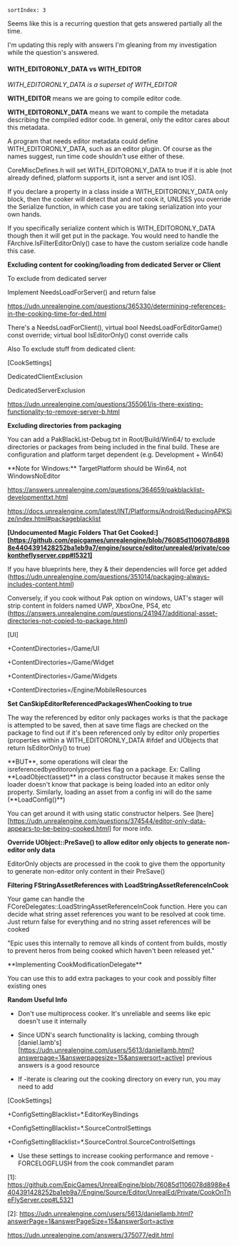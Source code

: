     sortIndex: 3

Seems like this is a recurring question that gets answered partially all the time.

I'm updating this reply with answers I'm gleaning from my investigation while the question's answered.

#### WITH_EDITORONLY_DATA vs WITH_EDITOR

*WITH_EDITORONLY_DATA is a superset of WITH_EDITOR*

**WITH_EDITOR** means we are going to compile editor code.

**WITH_EDITORONLY_DATA** means we want to compile the metadata describing the compiled editor code. In general, only the editor cares about this metadata.

A program that needs editor metadata could define WITH_EDITORONLY_DATA, such as an editor plugin. Of course as the names suggest, run time code shouldn't use either of these.

CoreMiscDefines.h will set WITH_EDITORONLY_DATA to true if it is able (not already defined, platform supports it, isnt a server and isnt IOS).

If you declare a property in a class inside a WITH_EDITORONLY_DATA only block, then the cooker will detect that and not cook it, UNLESS you override the Serialize function, in which case you are taking serialization into your own hands.

If you specifically serialize content which is WITH_EDITORONLY_DATA though then it will get put in the package. You would need to handle the FArchive.IsFilterEditorOnly() case to have the custom serialize code handle this case.

**Excluding content for cooking/loading from dedicated Server or Client**

To exclude from dedicated server

Implement NeedsLoadForServer() and return false

<https://udn.unrealengine.com/questions/365330/determining-references-in-the-cooking-time-for-ded.html>

There's a NeedsLoadForClient(), virtual bool NeedsLoadForEditorGame() const override; virtual bool IsEditorOnly() const override calls

Also To exclude stuff from dedicated client:

\[CookSettings]

DedicatedClientExclusion

DedicatedServerExclusion

<https://udn.unrealengine.com/questions/355061/is-there-existing-functionality-to-remove-server-b.html>

**Excluding directories from packaging**

You can add a PakBlackList-Debug.txt in Root/Build/Win64/ to exclude directories or packages from being included in the final build. These are configuration and platform target dependent (e.g. Development + Win64)

\*\*Note for Windows:\*\* TargetPlatform should be Win64, not WindowsNoEditor

<https://answers.unrealengine.com/questions/364659/pakblacklist-developmenttxt.html>

<https://docs.unrealengine.com/latest/INT/Platforms/Android/ReducingAPKSize/index.html#packageblacklist>

**[Undocumented Magic Folders That Get Cooked:][https://github.com/epicgames/unrealengine/blob/76085d1106078d8988e4404391428252ba1eb9a7/engine/source/editor/unrealed/private/cookontheflyserver.cpp#l5321]**

If you have blueprints here, they & their dependencies will force get added (<https://udn.unrealengine.com/questions/351014/packaging-always-includes-content.html>)

Conversely, if you cook without Pak option on windows, UAT's stager will strip content in folders named UWP, XboxOne, PS4, etc (<https://answers.unrealengine.com/questions/241947/additional-asset-directories-not-copied-to-package.html>)

[UI]

\+ContentDirectories=/Game/UI

\+ContentDirectories=/Game/Widget

\+ContentDirectories=/Game/Widgets

\+ContentDirectories=/Engine/MobileResources

**Set CanSkipEditorReferencedPackagesWhenCooking to true**

The way the referenced by editor only packages works is that the package is attempted to be saved, then at save time flags are checked on the package to find out if it's been referenced only by editor only properties (properties within a WITH_EDITORONLY_DATA #ifdef and UObjects that return IsEditorOnly() to true)

\*\*BUT\*\*, some operations will clear the isreferencedbyeditoronlyproperties flag on a package. Ex: Calling \*\*LoadObject(asset)\*\* in a class constructor because it makes sense the loader doesn't know that package is being loaded into an editor only property. Similarly, loading an asset from a config ini will do the same (\*\*LoadConfig()\*\*)

You can get around it with using static constructor helpers. See [here][https://udn.unrealengine.com/questions/374544/editor-only-data-appears-to-be-being-cooked.html] for more info.

**Override UObject::PreSave() to allow editor only objects to generate non-editor only data**

EditorOnly objects are processed in the cook to give them the opportunity to generate non-editor only content in their PreSave()

**Filtering FStringAssetReferences with LoadStringAssetReferenceInCook**

Your game can handle the FCoreDelegates::LoadStringAssetReferenceInCook function. Here you can decide what string asset references you want to be resolved at cook time. Just return false for everything and no string asset references will be cooked

"Epic uses this internally to remove all kinds of content from builds, mostly to prevent heros from being cooked which haven't been released yet."

\*\*Implementing CookModificationDelegate\*\*

You can use this to add extra packages to your cook and possibly filter existing ones

**Random Useful Info**

- Don't use multiprocess cooker. It's unreliable and seems like epic doesn't use it internally

- Since UDN's search functionality is lacking, combing through [daniel.lamb's][https://udn.unrealengine.com/users/5613/daniellamb.html?answerpage=1&answerpagesize=15&answersort=active] previous answers is a good resource

- If -iterate is clearing out the cooking directory on every run, you may need to add

[CookSettings]

\+ConfigSettingBlacklist=\*.EditorKeyBindings

\+ConfigSettingBlacklist=\*.SourceControlSettings

\+ConfigSettingBlacklist=\*.SourceControl.SourceControlSettings

- Use these settings to increase cooking performance and remove -FORCELOGFLUSH from the cook commandlet param

\[1]: <https://github.com/EpicGames/UnrealEngine/blob/76085d1106078d8988e4404391428252ba1eb9a7/Engine/Source/Editor/UnrealEd/Private/CookOnTheFlyServer.cpp#L5321>

\[2]: <https://udn.unrealengine.com/users/5613/daniellamb.html?answerPage=1&answerPageSize=15&answerSort=active>

<https://udn.unrealengine.com/answers/375077/edit.html>
